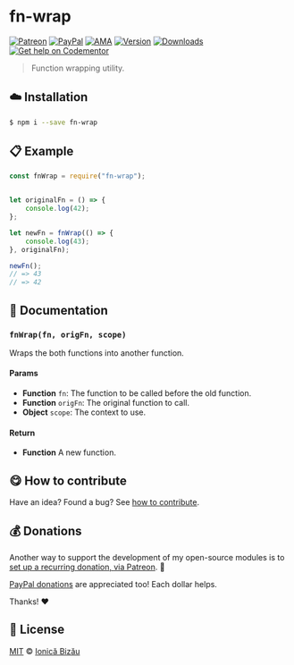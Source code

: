 
# fn-wrap

 [![Patreon](https://img.shields.io/badge/Support%20me%20on-Patreon-%23e6461a.svg)][paypal-donations] [![PayPal](https://img.shields.io/badge/%24-paypal-f39c12.svg)][paypal-donations] [![AMA](https://img.shields.io/badge/ask%20me-anything-1abc9c.svg)](https://github.com/IonicaBizau/ama) [![Version](https://img.shields.io/npm/v/fn-wrap.svg)](https://www.npmjs.com/package/fn-wrap) [![Downloads](https://img.shields.io/npm/dt/fn-wrap.svg)](https://www.npmjs.com/package/fn-wrap) [![Get help on Codementor](https://cdn.codementor.io/badges/get_help_github.svg)](https://www.codementor.io/johnnyb?utm_source=github&utm_medium=button&utm_term=johnnyb&utm_campaign=github)

> Function wrapping utility.

## :cloud: Installation

```sh
$ npm i --save fn-wrap
```


## :clipboard: Example



```js
const fnWrap = require("fn-wrap");


let originalFn = () => {
    console.log(42);
};

let newFn = fnWrap(() => {
    console.log(43);
}, originalFn);

newFn();
// => 43
// => 42
```

## :memo: Documentation


### `fnWrap(fn, origFn, scope)`
Wraps the both functions into another function.

#### Params
- **Function** `fn`: The function to be called before the old function.
- **Function** `origFn`: The original function to call.
- **Object** `scope`: The context to use.

#### Return
- **Function** A new function.



## :yum: How to contribute
Have an idea? Found a bug? See [how to contribute][contributing].

## :moneybag: Donations

Another way to support the development of my open-source modules is
to [set up a recurring donation, via Patreon][patreon]. :rocket:

[PayPal donations][paypal-donations] are appreciated too! Each dollar helps.

Thanks! :heart:


## :scroll: License

[MIT][license] © [Ionică Bizău][website]

[patreon]: https://www.patreon.com/ionicabizau
[paypal-donations]: https://www.paypal.com/cgi-bin/webscr?cmd=_s-xclick&hosted_button_id=RVXDDLKKLQRJW
[donate-now]: http://i.imgur.com/6cMbHOC.png

[license]: http://showalicense.com/?fullname=Ionic%C4%83%20Biz%C4%83u%20%3Cbizauionica%40gmail.com%3E%20(http%3A%2F%2Fionicabizau.net)&year=2016#license-mit
[website]: http://ionicabizau.net
[contributing]: /CONTRIBUTING.md
[docs]: /DOCUMENTATION.md
